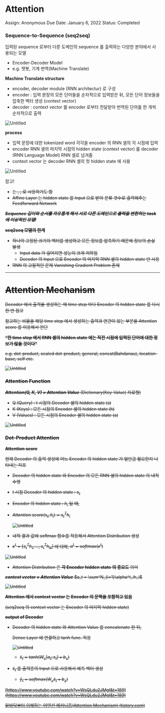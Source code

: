 # Attention

Assign: Anonymous
Due Date: January 6, 2022
Status: Completed

### Sequence-to-Sequence (seq2seq)

입력된 sequence 로부터 다른 도메인의 sequence 를 출력하는 다양한 분야에서 사용되는 모델

- Encoder-Decoder Model
- e.g. 챗봇, 기계 번역(Machine Translate)

**Machine Translate structure**

- encoder, decoder module (RNN architectur) 로 구성
- encoder : 입력 문장의 모든 단어들을 순차적으로 입력받은 뒤, 모든 단어 정보들을 압축한 벡터 생성 (context vector)
- decoder : context vector 를 encoder 로부터 전달받아 번역된 단어를 한 개씩 순차적으로 출력

![Untitled](Attention%209dd9aa92d1a04a178be0304d4781273d/Untitled.png)

**process**

- 입력 문장에 대한 tokenized word 각각을 encoder 의 RNN 셀의 각 시점에 입력
- encoder RNN 셀의 마지막 시점의 hidden state (context vector) 를 decoder (RNN Language Model) RNN 셀로 넘겨줌
- context vector 는 decoder RNN 셀의 첫 hidden state 에 사용

![Untitled](Attention%209dd9aa92d1a04a178be0304d4781273d/Untitled%201.png)

참고!

- <s> 는 <sos>, <bos>, <Go> 로 사용하기도 함
- Affine Layer 는 hidden state 를 Input 으로 받아 분류 갯수로 출력해주는 Feedforward Network

***Sequence 길이와 순서를 자유롭게 해서 서로 다른 도메인으로 출력을 변환하는 task 에 이상적인 모델!***

**seq2seq 모델의 한계**

- 하나의 고정된 크기의 벡터를 생성하고 모든 정보를 압축하기 때문에 정보의 손실 발생
    - Input data 가 길어지면 성능이 크게 저하됨
    - Decoder 의 Input 으로 Encoder 의 마지막 RNN 셀의 hidden state 만 사용
- RNN 의 고질적인 문제 Vanishing Gradient Problem 존재

---

# Attention Mechanism

Decoder 에서 출력을 생성하는 매 time step 마다 Encoder 의 hidden state 를 다시 한 번 참고

참고하는 비율을 해당 time step 에서 생성하는 출력과 연관이 있는 부분을 Attention score 를 이용해서 판단

**“한 time step 에서 RNN 셀의 hidden state 에는 직전 시점에 입력된 단어에 대한 정보가 많을 것이다”**

e.g. dot-product, scaled dot-product, general, concat(Bahdanau), location-base, self etc.

![Untitled](Attention%209dd9aa92d1a04a178be0304d4781273d/Untitled%202.png)

### **Attention Function**

***Attention(Q, K, V) = Attention Value*** (Dictionary(Key-Value) 자료형)

- Q (Query) : t 시점의 Decoder 셀의 hidden state (s)
- K (Keys) : 모든 시점의 Encoder 셀의 hidden state (h)
- V (Values) : 모든 시점의 Encoder 셀의 hidden state (a)

![Untitled](Attention%209dd9aa92d1a04a178be0304d4781273d/Untitled%203.png)

### Dot-Product Attention

**Attention score**

현재 Decoder 의 출력 생성에 어느 Encoder 의 hidden state 가 얼만큼 필요한지 나타내는 지표

- Decoder 의 hidden state 와 Encoder 의 모든 RNN 셀의 hidden state 의 내적 수행
- t 시점 Decoder 의 hidden state : $s_t$
- Encoder 의 hidden state : $h_i$ 일 때,
- $Attention\ score(s_t, h_i) = s_t^Th_i$
    
    ![Untitled](Attention%209dd9aa92d1a04a178be0304d4781273d/Untitled%204.png)
    
- 내적 결과 값에 softmax 함수를 적용해서 Attention Distribution 생성
- $e^t=[s^T_th_1,...,s^T_th_N]$ 에 대해, $\alpha^t = softmax(e^t)$

![Untitled](Attention%209dd9aa92d1a04a178be0304d4781273d/Untitled%205.png)

- Attention Distribution 은 **각 Encoder hidden state 의 중요도** 의미

***context vector = Attention Value*** $a_t = \sum^N_{i=1}\alpha^t_ih_i$

![Untitled](Attention%209dd9aa92d1a04a178be0304d4781273d/Untitled%206.png)

**Attention 에서 context vector 는 Encoder 의 문맥을 포함하고 있음**

(seq2seq 의 context vector 는 Encoder 의 마지막 hidden state)

**output of Decoder**

- Decoder 의 hidden state 와 Attention Value 를 concatenate 한 뒤,
    
    Dense Layer 에 연결하고 tanh func. 적용
    
    ![Untitled](Attention%209dd9aa92d1a04a178be0304d4781273d/Untitled%207.png)
    
    - $\tilde s_t = tanh(W_c[a_t;s_t]+b_c)$
- $\tilde s_t$ 를 출력층의 Input 으로 사용해서 예측 벡터 생성
    - $\hat y_t = softmax(W_y\tilde s_t+b_y)$

[https://www.youtube.com/watch?v=WsQLdu2JMgI&t=189](https://www.youtube.com/watch?v=WsQLdu2JMgI&t=189)

[밑바닥부터 이해하는 어텐션 메커니즘(Attention Mechanism) (tistory.com)](https://glee1228.tistory.com/3)